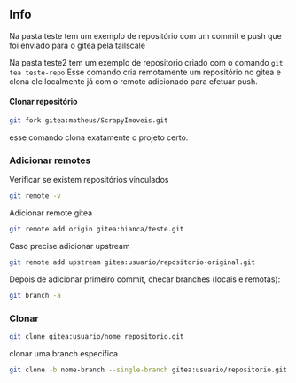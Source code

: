 ## Info
Na pasta teste tem um exemplo de repositório com um commit e push que foi enviado para o gitea pela tailscale

Na pasta teste2 tem um exemplo de repositorio criado com o comando ```git tea teste-repo```
Esse comando cria remotamente um repositório no gitea e clona ele localmente já com o remote adicionado para efetuar push.

#### Clonar repositório 
```bash
git fork gitea:matheus/ScrapyImoveis.git
```
esse comando clona exatamente o projeto certo.
### Adicionar remotes

Verificar se existem repositórios vinculados
```bash
git remote -v
```

Adicionar remote gitea
```bash
git remote add origin gitea:bianca/teste.git
```

Caso precise adicionar upstream
```bash
git remote add upstream gitea:usuario/repositorio-original.git
```

Depois de adicionar primeiro commit, checar branches (locais e remotas):
```bash
git branch -a
```

### Clonar

```bash
git clone gitea:usuario/nome_repositorio.git
```

clonar uma branch especifica
```bash
git clone -b nome-branch --single-branch gitea:usuario/repositorio.git
```
